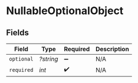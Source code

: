 # NullableOptionalObject


## Fields

| Field              | Type               | Required           | Description        |
| ------------------ | ------------------ | ------------------ | ------------------ |
| `optional`         | *?string*          | :heavy_minus_sign: | N/A                |
| `required`         | *int*              | :heavy_check_mark: | N/A                |